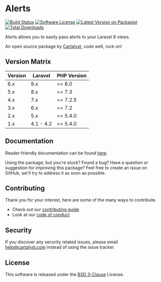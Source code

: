 # Alerts

[![Build Status][icon-travis]][link-travis]
[![Software License][icon-license]][link-license]
[![Latest Version on Packagist][icon-version]][link-packagist]
[![Total Downloads][icon-downloads]][link-packagist]

Alerts allows you to easily pass alerts to your Laravel 8 views.

An open source package by [Cartalyst](https://cartalyst.com), code well, rock on!

## Version Matrix

Version | Laravel   | PHP Version
------- | --------- | ------------
6.x     | 9.x       | >= 8.0
5.x     | 8.x       | >= 7.3
4.x     | 7.x       | >= 7.2.5
3.x     | 6.x       | >= 7.2
2.x     | 5.x       | >= 5.4.0
1.x     | 4.1 - 4.2 | >= 5.4.0

## Documentation

Reader-friendly documentation can be found [here][link-docs].

Using the package, but you're stuck? Found a bug? Have a question or suggestion for improving this package? Feel free to create an issue on GitHub, we'll try to address it as soon as possible.

## Contributing

Thank you for your interest, here are some of the many ways to contribute.

- Check out our [contributing guide](/.github/CONTRIBUTING.md)
- Look at our [code of conduct](/.github/CODE_OF_CONDUCT.md)

## Security

If you discover any security related issues, please email help@cartalyst.com instead of using the issue tracker.

## License

This software is released under the [BSD 3-Clause](LICENSE) License.

[link-docs]:      https://cartalyst.com/manual/alerts
[link-travis]:    https://travis-ci.com/cartalyst/alerts
[link-license]:   https://opensource.org/licenses/MIT
[link-packagist]: https://packagist.org/packages/cartalyst/alerts

[icon-travis]:    https://travis-ci.com/cartalyst/alerts.svg?branch=5.x
[icon-license]:   https://poser.pugx.org/cartalyst/alerts/license
[icon-version]:   https://poser.pugx.org/cartalyst/alerts/version
[icon-downloads]: https://poser.pugx.org/cartalyst/alerts/downloads
